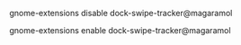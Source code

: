 gnome-extensions disable dock-swipe-tracker@magaramol

gnome-extensions enable dock-swipe-tracker@magaramol
